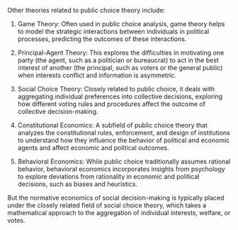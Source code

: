 Other theories related to public choice theory include:

1. Game Theory: Often used in public choice analysis, game theory helps to model the strategic interactions between individuals in political processes, predicting the outcomes of these interactions.

2. Principal-Agent Theory: This explores the difficulties in motivating one party (the agent, such as a politician or bureaucrat) to act in the best interest of another (the principal, such as voters or the general public) when interests conflict and information is asymmetric.

3. Social Choice Theory: Closely related to public choice, it deals with aggregating individual preferences into collective decisions, exploring how different voting rules and procedures affect the outcome of collective decision-making.

4. Constitutional Economics: A subfield of public choice theory that analyzes the constitutional rules, enforcement, and design of institutions to understand how they influence the behavior of political and economic agents and affect economic and political outcomes.

5. Behavioral Economics: While public choice traditionally assumes rational behavior, behavioral economics incorporates insights from psychology to explore deviations from rationality in economic and political decisions, such as biases and heuristics.


But the normative economics of social decision-making is typically placed under the closely related field of social choice theory, which takes a mathematical approach to the aggregation of individual interests, welfare, or votes.
